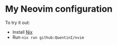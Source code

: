 # My Neovim configuration

To try it out:

- Install [Nix](https://nixos.org/download.html)
- Run `nix run github:QuentinI/nvim`

